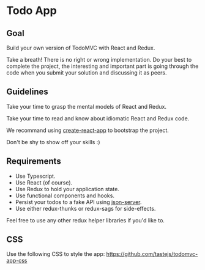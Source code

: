 # Todo App

## Goal

Build your own version of TodoMVC with React and Redux.

Take a breath! There is no right or wrong implementation. Do your best to complete the project, the interesting and important part is going through the code when you submit your solution and discussing it as peers.

## Guidelines

Take your time to grasp the mental models of React and Redux.

Take your time to read and know about idiomatic React and Redux code.

We recommand using [create-react-app](https://create-react-app.dev/) to bootstrap the project.

Don't be shy to show off your skills :)

## Requirements

- Use Typescript.
- Use React (of course).
- Use Redux to hold your application state.
- Use functional components and hooks.
- Persist your todos to a fake API using [json-server](https://github.com/typicode/json-server).
- Use either redux-thunks or redux-sags for side-effects.

Feel free to use any other redux helper libraries if you'd like to.

## CSS

Use the following CSS to style the app: https://github.com/tastejs/todomvc-app-css
